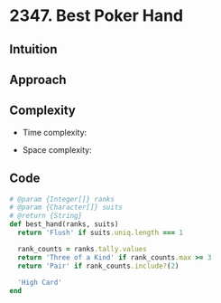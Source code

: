 # 2347. Best Poker Hand

## Intuition

## Approach
<!-- Describe your approach to solving the problem. -->

## Complexity

- Time complexity:
<!-- Add your time complexity here, e.g. $$O(n)$$ -->

- Space complexity:
<!-- Add your space complexity here, e.g. $$O(n)$$ -->

## Code

```ruby
# @param {Integer[]} ranks
# @param {Character[]} suits
# @return {String}
def best_hand(ranks, suits)
  return 'Flush' if suits.uniq.length === 1

  rank_counts = ranks.tally.values
  return 'Three of a Kind' if rank_counts.max >= 3
  return 'Pair' if rank_counts.include?(2)
  
  'High Card'
end
```
